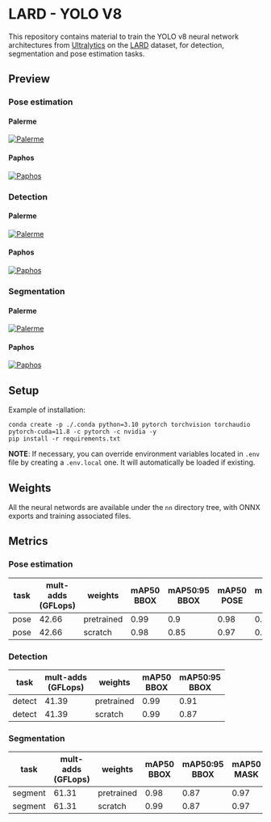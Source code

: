 # LARD - YOLO V8

This repository contains material to train the YOLO v8 neural network architectures from [Ultralytics](https://github.com/ultralytics/ultralytics) on the [LARD](https://github.com/deel-ai/LARD) dataset, for detection, segmentation and pose estimation tasks.

## Preview

### Pose estimation

#### Palerme

[![Palerme](https://www.dailymotion.com/thumbnail/video/x8l67wl)](https://www.dailymotion.com/video/x8l67wl)

#### Paphos

[![Paphos](https://www.dailymotion.com/thumbnail/video/x8l6926)](https://www.dailymotion.com/video/x8l6926)

### Detection

#### Palerme

[![Palerme](https://www.dailymotion.com/thumbnail/video/x8l66et)](https://www.dailymotion.com/video/x8l66et)

#### Paphos

[![Paphos](https://www.dailymotion.com/thumbnail/video/x8l689i)](https://www.dailymotion.com/video/x8l689i)

### Segmentation

#### Palerme

[![Palerme](https://www.dailymotion.com/thumbnail/video/x8l66du)](https://www.dailymotion.com/video/x8l66du)

#### Paphos

[![Paphos](https://www.dailymotion.com/thumbnail/video/x8l6839)](https://www.dailymotion.com/video/x8l6839)

[](https://dai.ly/x8l66et)

## Setup

Example of installation:

```
conda create -p ./.conda python=3.10 pytorch torchvision torchaudio pytorch-cuda=11.8 -c pytorch -c nvidia -y
pip install -r requirements.txt
```

**NOTE**: If necessary, you can override environment variables located in `.env` file by creating a `.env.local` one. It will automatically be loaded if existing.

## Weights

All the neural networds are available under the `nn` directory tree, with ONNX exports and training associated files.

## Metrics

### Pose estimation

| task | mult-adds<br>(GFLops) | weights    | mAP50<br>BBOX | mAP50:95<br>BBOX | mAP50<br>POSE | mAP50:95<br>POSE |
| ---- | --------------------- | ---------- | ------------- | ---------------- | ------------- | ---------------- |
| pose | 42.66                 | pretrained | 0.99          | 0.9              | 0.98          | 0.95             |
| pose | 42.66                 | scratch    | 0.98          | 0.85             | 0.97          | 0.91             |

### Detection

| task   | mult-adds<br>(GFLops) | weights    | mAP50<br>BBOX | mAP50:95<br>BBOX |
| ------ | --------------------- | ---------- | ------------- | ---------------- |
| detect | 41.39                 | pretrained | 0.99          | 0.91             |
| detect | 41.39                 | scratch    | 0.99          | 0.87             |

### Segmentation

| task    | mult-adds<br>(GFLops) | weights    | mAP50<br>BBOX | mAP50:95<br>BBOX | mAP50<br>MASK | mAP50:95<br>MASK |
| ------- | --------------------- | ---------- | ------------- | ---------------- | ------------- | ---------------- |
| segment | 61.31                 | pretrained | 0.98          | 0.87             | 0.97          | 0.76             |
| segment | 61.31                 | scratch    | 0.99          | 0.87             | 0.97          | 0.73             |